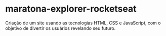 # maratona-explorer-rocketseat
Criação de um site usando as tecnologias HTML, CSS e JavaScript, com o objetivo de divertir os usuários revelando seu futuro.
